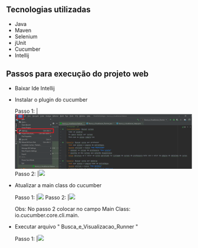 ## Tecnologias utilizadas

- Java
- Maven
- Selenium
- jUnit
- Cucumber
- Intellij

## Passos para execução do projeto web

- Baixar Ide Intellij
- Instalar o plugin do cucumber

  Passo 1: |![](/img/fileSettings.png)
  Passo 2: |![](../img/pluginCucumber.png)

- Atualizar a main class do cucumber

  Passo 1: |![](../img/runConfig.png)
  Passo 2: |![](../img/mainClass.png)

  Obs: No passo 2 colocar no campo Main Class: io.cucumber.core.cli.main.

- Executar arquivo " Busca_e_Visualizacao_Runner "

  Passo 1: |![](../img/runner.png)
